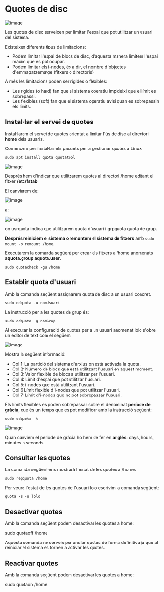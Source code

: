 # Quotes de disc

![image](https://github.com/XaSaFa/MP04/assets/110727546/5603e8d2-5a76-44f7-a315-802cdba4ddb4)

Les quotes de disc serveixen per limitar l'espai que pot utilitzar un usuari del sistema.

Existeixen diferents tipus de limitacions:

- Podem limitar l'espai de blocs de disc, d'aquesta manera limitem l'espai màxim que es pot ocupar.
- Podem limitar els i-nodes, és a dir, el nombre d'objectes d'emmagatzematge (fitxers o directoris).

A més les limitacions poden ser rígides o flexibles:

- Les rígides (o hard) fan que el sistema operatiu impideixi que el límit es sobrepassi.
- Les flexibles (soft) fan que el sistema operatiu avisi quan es sobrepassin els límits.

## Instal·lar el servei de quotes

Instal·larem el servei de quotes orientat a limitar l'ús de disc al directori **home** dels usuaris.

Comencem per instal·lar els paquets per a gestionar quotes a Linux:

```
sudo apt install quota quotatool
```

![image](https://github.com/XaSaFa/MP04/assets/110727546/7ecfcd08-eea2-48c4-bac5-5d8c97272b53)

Després hem d'indicar que utilitzarem quotes al directori /home editant el fitxer **/etc/fstab**

El canviarem de:

![image](https://github.com/XaSaFa/MP04/assets/110727546/fe054819-12f6-4106-af4b-d9e7c673f630)

a: 

![image](https://github.com/XaSaFa/MP04/assets/110727546/544d9a3d-3070-4498-8705-2b2679b137d0)

on usrquota indica que utilitzarem quota d'usuari i grpquota quota de grup.

**Després reiniciem el sistema o remuntem el sistema de fitxers** amb ```sudo mount -o remount /home```.

Executarem la comanda següent per crear els fitxers a /home anomenats **aquota.group  aquota.user**.

```
sudo quotacheck -gu /home
```

## Establir quota d'usuari

Amb la comanda següent assignarem quota de disc a un usuari concret.

```
sudo edquota -u nomUsuari
```

La instrucció per a les quotes de grup és:

```
sudo edquota -g nomGrup
```

Al executar la configuració de quotes per a un usuari anomenat lolo s'obre un editor de text com el següent:

![image](https://github.com/XaSaFa/MP04/assets/110727546/ba901745-bbb3-4a58-bf0c-9e1e1265845f)

Mostra la següent informació:

- Col 1: La partició del sistema d'arxius on està activada la quota.
- Col 2: Número de blocs que està utilitzant l'usuari en aquest moment.
- Col 3: Valor flexible de blocs a utilitzar per l'usuari.
- Col 4: Límit d'espai que pot utilitzar l'usuari.
- Col 5: i-nodes que està utilitzant l'usuari.
- Col 6 Límit flexible d'i-nodes que pot utilitzar l'usuari.
- Col 7: Límit d'i-nodes que no pot sobrepassar l'usuari.

Els límits flexibles es poden sobrepassar sobre el denominat **període de gràcia**, que és un temps que es pot modificar amb la instrucció següent:

```
sudo edquota -t
```

![image](https://github.com/XaSaFa/MP04/assets/110727546/b13f8f91-ac0c-49a4-9848-5819a32c4f9a)

Quan canviem el periode de gràcia ho hem de fer en **anglès**: days, hours, minutes o seconds.

## Consultar les quotes

La comanda següent ens mostrarà l'estat de les quotes a /home:

```
sudo repquota /home
```

Per veure l'estat de les quotes de l'usuari lolo escrivim la comanda següent:

```
quota -s -u lolo
```

## Desactivar quotes

Amb la comanda següent podem desactivar les quotes a home:

sudo quotaoff /home

Aquesta comanda no serveix per anular quotes de forma definitiva ja que al reiniciar el sistema es tornen a activar les quotes.

## Reactivar quotes

Amb la comanda següent podem desactivar les quotes a home:

sudo quotaon /home

